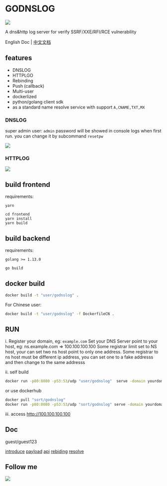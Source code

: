 # GODNSLOG

![](https://s1.ax1x.com/2020/08/31/dXFLg1.png)

A dns&amp;http log server for verify SSRF/XXE/RFI/RCE vulnerability

English Doc | [中文文档](https://github.com/chennqqi/godnslog/blob/master/README_CN.md)

## features

- DNSLOG
- HTTPLGO
- Rebinding
- Push (callback)
- Multi-user
- dockerlized
- python/golang client sdk
- as a standard name resolve service with support `A,CNAME,TXT,MX`


### DNSLOG

super admin user: `admin`
password will be showed in console logs when first run.
you can change it by subcommand `resetpw`

![](https://s1.ax1x.com/2020/08/31/dXPba4.png)


### HTTPLOG
![](https://s1.ax1x.com/2020/08/31/dXiiIH.png)


## build frontend

requirements: 

`yarn`

```
cd frontend
yarn install
yarn build
```
	
## build backend

requirements: 

`golang >= 1.13.0`

```bash
go build
```

## docker build

```bash
docker build -t "user/godnslog" .
```

For Chinese user:

```bash
docker build -t "user/godnslog" -f DockerfileCN .
```

## RUN

i. Register your domain, eg: `example.com`
Set your DNS Server point to your host, eg: ns.example.com => 100.100.100.100
Some registrar limit set to NS host, your can set two ns host point to only one address.
Some registrar to ns host must be different ip address, you can set one to a fake addresss and then change to the same addresss


ii. self build

```bash
docker run -p80:8080 -p53:53/udp "user/godnslog"  serve -domain yourdomain.com -4 100.100.100.100
```

or use dockerhub

```bash
docker pull "sort/godnslog"
docker run -p80:8080 -p53:53/udp "sort/godnslog" serve -domain yourdomain.com -4 100.100.100.100
```

iii. access http://100.100.100.100

## Doc

guest/guest123

[introduce](https://www.godnslog.com/document/introduce)
[payload](https://www.godnslog.com/document/payload)
[api](https://www.godnslog.com/document/api)
[rebiding](https://www.godnslog.com/document/rebinding)
[resolve](https://www.godnslog.com/document/resolve)

## Follow me


![](https://open.weixin.qq.com/qr/code?username=gh_4a48daaf398b)